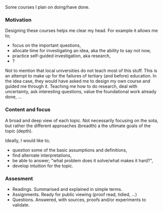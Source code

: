 Some courses I plan on doing/have done.

### Motivation

Designing these courses helps me clear my head. For example it allows me to;
* focus on the important questions, 
* allocate time for investigating an idea, aka the ability to say not now,
* practice self-guided investigation, aka research,
* ?

Not to mention that local universities do not teach most of this stuff. This is an attempt to make up for the failures of tertiary (and before) education. In the idea case, they would have asked me to design my own course and guided me through it. Teaching me how to do research, deal with uncertainty, ask interesting questions, value the foundational work already done, ...

### Content and focus

A broad and deep view of each topic. Not necessarily focusing on the sota, but rather the different approaches (breadth) a the ultimate goals of the topic (depth). 

Ideally, I would like to;
* question some of the basic assumptions and definitions,
* find alternate interpretations,
* be able to answer; "what problem does it solve/what makes it hard?",
* develop intuition for the topic.

### Assesment

* Readings. Summarised and explained in simple terms.
* Assignments. Ready for public viewing (proof read, tidied, ...)
* Questions. Answered, with sources, proofs and/or experiments to validate.

